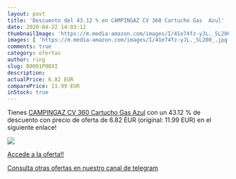 ```yaml
---
layout: post
title: 'Descuento del 43.12 % en CAMPINGAZ CV 360 Cartucho Gas  Azul'
date: 2020-04-22 14:03:12
thumbnailImage: 'https://m.media-amazon.com/images/I/41e74fz-yJL._SL200_.jpg'
images: [ 'https://m.media-amazon.com/images/I/41e74fz-yJL._SL200_.jpg' ]
comments: true
category: ofertas
author: ring
slug: B0001P08XI
description:
actualPrice: 6.82 EUR
comparePrice: 11.99 EUR
inStock: true
---
```


Tienes [CAMPINGAZ CV 360 Cartucho Gas  Azul](https://www.amazon.com/dp/B0001P08XI/?tag=redken08-20) con un 43.12 % de descuento con precio de oferta de 6.82 EUR (original: 11.99 EUR) en el siguiente enlace!

[![](https://m.media-amazon.com/images/I/41e74fz-yJL._SL200_.jpg)](https://www.amazon.com/dp/B0001P08XI/?tag=redken08-20)

[Accede a la oferta!!](https://www.amazon.com/dp/B0001P08XI/?tag=redken08-20)

[Consulta otras ofertas en nuestro canal de telegram](https://t.me/s/ofertas25)
